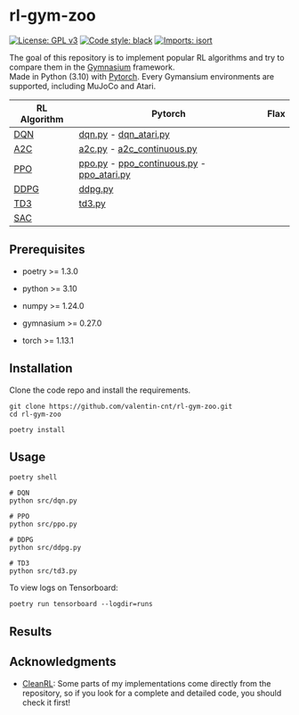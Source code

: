 # rl-gym-zoo

[![License: GPL v3](https://img.shields.io/badge/License-GPLv3-blue.svg)](https://www.gnu.org/licenses/gpl-3.0)
[![Code style: black](https://img.shields.io/badge/code%20style-black-000000.svg)](https://github.com/psf/black)
[![Imports: isort](https://img.shields.io/badge/%20imports-isort-%231674b1?style=flat&labelColor=ef8336)](https://pycqa.github.io/isort/)

The goal of this repository is to implement popular RL algorithms and try to compare them in the [Gymnasium](https://github.com/Farama-Foundation/Gymnasium) framework.  
Made in Python (3.10) with [Pytorch](https://github.com/pytorch/pytorch).
Every Gymansium environments are supported, including MuJoCo and Atari.

| RL Algorithm                                           | Pytorch                                                                                                                                                                                                                                                                                           | Flax |
| ------------------------------------------------------ | ------------------------------------------------------------------------------------------------------------------------------------------------------------------------------------------------------------------------------------------------------------------------------------------------- | ---- |
| [DQN](https://arxiv.org/abs/1312.5602)                 | [dqn.py](https://github.com/valentin-cnt/rl-gym-zoo/blob/master/src/pytorch/dqn.py) - [dqn_atari.py](https://github.com/valentin-cnt/rl-gym-zoo/blob/master/src/pytorch/dqn_atari.py)                                                                                                             |      |
| [A2C](https://arxiv.org/abs/1602.01783)                | [a2c.py](https://github.com/valentin-cnt/rl-gym-zoo/blob/master/src/pytorch/a2c.py) - [a2c_continuous.py](https://github.com/valentin-cnt/rl-gym-zoo/blob/master/src/pytorch/a2c_continuous.py)                                                                                                   |      |
| [PPO](https://arxiv.org/abs/1707.06347)                | [ppo.py](https://github.com/valentin-cnt/rl-gym-zoo/blob/master/src/pytorch/ppo.py) - [ppo_continuous.py](https://github.com/valentin-cnt/rl-gym-zoo/blob/master/src/pytorch/ppo_continuous.py) - [ppo_atari.py](https://github.com/valentin-cnt/rl-gym-zoo/blob/master/src/pytorch/ppo_atari.py) |      |
| [DDPG](https://proceedings.mlr.press/v32/silver14.pdf) | [ddpg.py](https://github.com/valentin-cnt/rl-gym-zoo/blob/master/src/pytorch/ddpg.py)                                                                                                                                                                                                             |      |
| [TD3](https://arxiv.org/abs/1802.09477)                | [td3.py](https://github.com/valentin-cnt/rl-gym-zoo/blob/master/src/pytorch/td3.py)                                                                                                                                                                                                               |      |
| [SAC](https://arxiv.org/abs/1801.01290)                |                                                                                                                                                                                                                                                                                                   |      |

## Prerequisites

- poetry >= 1.3.0

- python >= 3.10
- numpy >= 1.24.0
- gymnasium >= 0.27.0
- torch >= 1.13.1

## Installation

Clone the code repo and install the requirements.

```shell
git clone https://github.com/valentin-cnt/rl-gym-zoo.git
cd rl-gym-zoo

poetry install
```

## Usage

```shell
poetry shell

# DQN
python src/dqn.py

# PPO
python src/ppo.py

# DDPG
python src/ddpg.py

# TD3
python src/td3.py
```

To view logs on Tensorboard:

```shell
poetry run tensorboard --logdir=runs
```

## Results

## Acknowledgments

- [CleanRL](https://github.com/vwxyzjn/cleanrl): Some parts of my implementations come directly from the repository, so if you look for a complete and detailed code, you should check it first!
